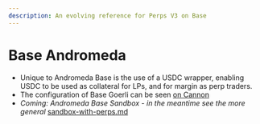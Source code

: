 ```yaml
---
description: An evolving reference for Perps V3 on Base
---
```


# Base Andromeda

* Unique to Andromeda Base is the use of a USDC wrapper, enabling USDC to be used as collateral for LPs, and for margin as perp traders.
* The configuration of Base Goerli can be seen [on Cannon](https://usecannon.com/packages/synthetix-omnibus/3.3.3-dev.e141cd8c/84531-andromeda)
* _Coming: Andromeda Base Sandbox - in the meantime see the more general_ [sandbox-with-perps.md](sandbox-with-perps.md "mention")

